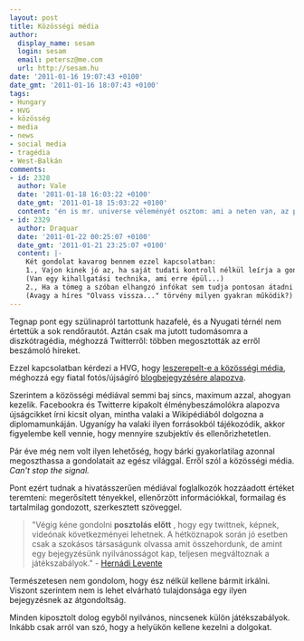 ```yaml
---
layout: post
title: Közösségi média
author:
  display_name: sesam
  login: sesam
  email: petersz@me.com
  url: http://sesam.hu
date: '2011-01-16 19:07:43 +0100'
date_gmt: '2011-01-16 18:07:43 +0100'
tags:
- Hungary
- HVG
- közösség
- media
- news
- social media
- tragédia
- West-Balkán
comments:
- id: 2328
  author: Vale
  date: '2011-01-18 16:03:22 +0100'
  date_gmt: '2011-01-18 15:03:22 +0100'
  content: 'én is mr. universe véleményét osztom: ami a neten van, az publikus.'
- id: 2329
  author: Draquar
  date: '2011-01-22 00:25:07 +0100'
  date_gmt: '2011-01-21 23:25:07 +0100'
  content: |-
    Két gondolat kavarog bennem ezzel kapcsolatban:
    1., Vajon kinek jó az, ha saját tudati kontroll nélkül leírja a gondolatait?
    (Van egy kihallgatási technika, ami erre épül...)
    2., Ha a tömeg a szóban elhangzó infókat sem tudja pontosan átadni és visszaemlékezni egy beszélgetésben az 5 perccel ezelőtt elhangzott szónoki mondatra; vajon elvárható-e tőle ennek az ellenkezője írásban?
    (Avagy a híres "Olvass vissza..." törvény milyen gyakran működik?)
---
```


Tegnap pont egy szülinapról tartottunk hazafelé, és a Nyugati térnél nem értettük a sok rendőrautót. Aztán csak ma jutott tudomásomra a diszkótragédia, méghozzá Twitterről: többen megosztották az erről beszámoló híreket.

Ezzel kapcsolatban kérdezi a HVG, hogy [leszerepelt-e a közösségi média](http://hvg.hu/itthon/20110116_kozossegi_media_diszkotragedia), méghozzá egy fiatal fotós/újságíró [blogbejegyzésére alapozva](http://lvnte.posterous.com/a-nyugat-balkani-kozossegi-media-szereplese).

Szerintem a közösségi médiával semmi baj sincs, maximum azzal, ahogyan kezelik. Facebookra és Twitterre kipakolt élménybeszámolókra alapozva újságcikket írni kicsit olyan, mintha valaki a Wikipédiából dolgozna a diplomamunkáján. Ugyanígy ha valaki ilyen forrásokból tájékozódik, akkor figyelembe kell vennie, hogy mennyire szubjektív és ellenőrizhetetlen.

Pár éve még nem volt ilyen lehetőség, hogy bárki gyakorlatilag azonnal megoszthassa a gondolatait az egész világgal. Erről szól a közösségi média. _Can't stop the signal._

Pont ezért tudnak a hivatásszerűen médiával foglalkozók hozzáadott értéket teremteni: megerősített tényekkel, ellenőrzött információkkal, formailag és tartalmilag gondozott, szerkesztett szöveggel.

> "Végig kéne gondolni **posztolás előtt** , hogy egy twittnek, képnek, videónak következményei lehetnek. A hétköznapok során jó esetben csak a szokásos társaságunk olvassa amit összehordunk, de amint egy bejegyzésünk nyilvánosságot kap, teljesen megváltoznak a játékszabályok." - [Hernádi Levente](http://lvnte.posterous.com/a-nyugat-balkani-kozossegi-media-szereplese)

Természetesen nem gondolom, hogy ész nélkül kellene bármit irkálni. Viszont szerintem nem is lehet elvárható tulajdonsága egy ilyen bejegyzésnek az átgondoltság.

Minden kiposztolt dolog egyből nyilvános, nincsenek külön játékszabályok. Inkább csak arról van szó, hogy a helyükön kellene kezelni a dolgokat.

